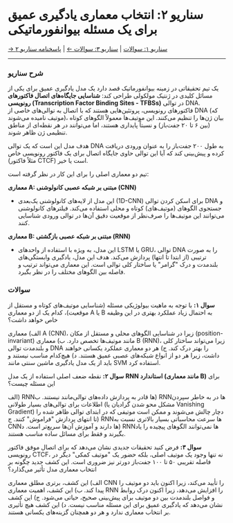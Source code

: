 # سناریو ۲: انتخاب معماری یادگیری عمیق برای یک مسئله بیوانفورماتیکی

[→ سناریو ۱: سوالات](./scenario-01-questions.md) | [سناریو ۳: سوالات ←](./scenario-03-questions.md) | [پاسخنامه سناریو ۲](./scenario-02-answers.md)

---

### شرح سناریو

یک تیم تحقیقاتی در زمینه بیوانفورماتیک قصد دارد یک مدل یادگیری عمیق برای یکی از مسائل کلیدی در ژنتیک مولکولی طراحی کند: **شناسایی جایگاه‌های اتصال فاکتورهای رونویسی (Transcription Factor Binding Sites - TFBSs)** در توالی DNA. فاکتورهای رونویسی، پروتئین‌هایی هستند که با اتصال به توالی‌های خاصی از DNA (که موتیف نامیده می‌شوند)، بیان ژن‌ها را تنظیم می‌کنند. این موتیف‌ها معمولاً الگوهای کوتاه (بین ۶ تا ۲۰ جفت‌باز) و نسبتاً پایداری هستند، اما می‌توانند در هر نقطه‌ای از مناطق تنظیمی ژن ظاهر شوند.

هدف مدل این است که یک توالی DNA به طول ۲۰۰ جفت‌باز را به عنوان ورودی دریافت کرده و پیش‌بینی کند که آیا این توالی حاوی جایگاه اتصال برای یک فاکتور رونویسی خاص (مثلاً فاکتور CTCF) است یا خیر.

تیم دو معماری اصلی را برای این کار در نظر گرفته است:

**معماری A: مبتنی بر شبکه عصبی کانولوشنی (CNN)**

- این مدل از لایه‌های کانولوشنی یک‌بعدی (1D-CNN) برای اسکن کردن توالی DNA و جستجوی الگوهای (موتیف‌های) کوتاه و محلی استفاده می‌کند. فیلترهای کانولوشنی می‌توانند این موتیف‌ها را صرف‌نظر از موقعیت دقیق آن‌ها در توالی ورودی شناسایی کنند.

**معماری B: مبتنی بر شبکه عصبی بازگشتی (RNN)**

- این مدل، به ویژه با استفاده از واحدهای LSTM یا GRU، توالی DNA را به صورت ترتیبی (از ابتدا تا انتها) پردازش می‌کند. هدف این مدل، یادگیری وابستگی‌های بلندمدت و درک "گرامر" یا ساختار کلی توالی است. این معماری می‌تواند ترتیب و فاصله بین الگوهای مختلف را در نظر بگیرد.

### سوالات

**سوال ۱:**
با توجه به ماهیت بیولوژیکی مسئله (شناسایی موتیف‌های کوتاه و مستقل از موقعیت)، کدام یک از دو معماری A یا B به احتمال زیاد عملکرد بهتری در این وظیفه خاص خواهد داشت؟

الف) معماری A (CNN)، زیرا در شناسایی الگوهای محلی و مستقل از مکان (position-invariant) مانند موتیف‌ها تخصص دارد.
ب) معماری B (RNN)، زیرا می‌تواند ساختار کلی و بلندمدت توالی DNA را بهتر درک کند.
ج) هر دو معماری عملکرد یکسانی خواهند داشت، زیرا هر دو از انواع شبکه‌های عصبی عمیق هستند.
د) هیچ‌کدام مناسب نیستند و باید از یک مدل یادگیری ماشین سنتی مانند SVM استفاده کرد.

**سوال ۲:**
نقطه ضعف اصلی استفاده از یک مدل **RNN استاندارد (مانند معماری B)** برای این مسئله چیست؟

الف) RNNها قادر به پردازش داده‌های توالی‌مانند نیستند.
ب) RNNها در به خاطر سپردن اطلاعات برای توالی‌های بسیار طولانی (مشکل محو شدن گرادیان یا Vanishing Gradient) دچار چالش می‌شوند و ممکن است موتیفی که در ابتدای توالی ظاهر شده را تا انتهای پردازش "فراموش" کنند.
ج) RNNها سرعت محاسباتی بسیار بالاتری نسبت به CNNها دارند و آموزش آن‌ها سریع‌تر است.
د) RNNها نمی‌توانند الگوهای پیچیده را یاد بگیرند و فقط برای مسائل ساده مناسب هستند.

**سوال ۳:**
فرض کنید تحقیقات جدیدی نشان می‌دهد که برای اتصال موفق فاکتور رونویسی CTCF، نه تنها وجود یک موتیف اصلی، بلکه حضور یک "موتیف کمکی" دیگر در فاصله تقریبی ۵۰ تا ۱۰۰ جفت‌باز دورتر نیز ضروری است. این کشف جدید چگونه بر انتخاب معماری مدل تأثیر می‌گذارد؟

الف) این کشف، برتری مطلق معماری CNN را تأیید می‌کند، زیرا اکنون باید دو موتیف را پیدا کند.
ب) این کشف، اهمیت معماری RNN را افزایش می‌دهد، زیرا اکنون درک روابط و فواصل بلندمدت بین دو موتیف برای پیش‌بینی صحیح، حیاتی می‌شود.
ج) این کشف نشان می‌دهد که یادگیری عمیق برای این مسئله مناسب نیست.
د) این کشف هیچ تأثیری بر انتخاب معماری ندارد و هر دو همچنان گزینه‌های یکسانی هستند.
